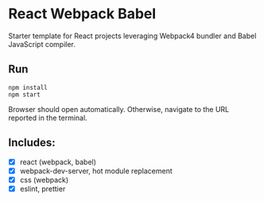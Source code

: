 # React Webpack Babel

Starter template for React projects leveraging Webpack4 bundler and Babel JavaScript compiler.

## Run

```
npm install
npm start
```

Browser should open automatically. Otherwise, navigate to the URL reported in the terminal.

## Includes:

- [x] react (webpack, babel)
- [x] webpack-dev-server, hot module replacement
- [x] css (webpack)
- [x] eslint, prettier